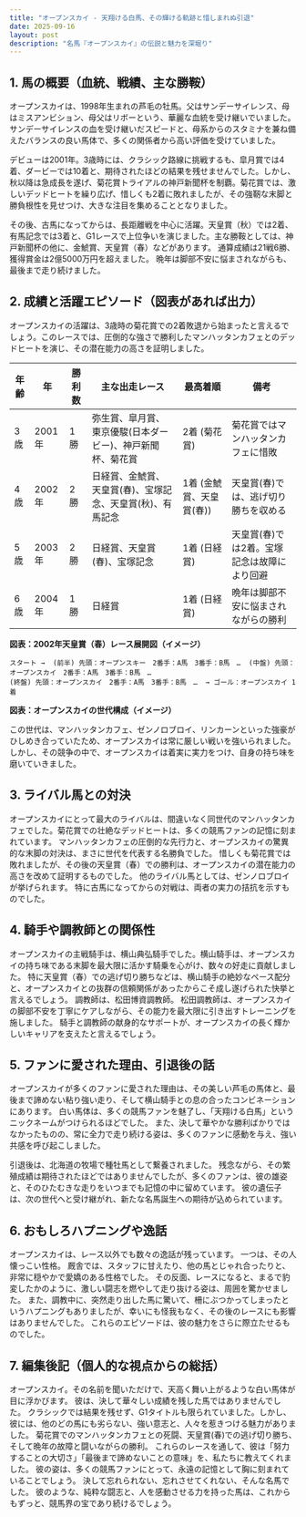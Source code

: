```yaml
---
title: "オープンスカイ - 天翔ける白馬、その輝ける軌跡と惜しまれぬ引退"
date: 2025-09-16
layout: post
description: "名馬『オープンスカイ』の伝説と魅力を深堀り"
---
```


## 1. 馬の概要（血統、戦績、主な勝鞍）

オープンスカイは、1998年生まれの芦毛の牡馬。父はサンデーサイレンス、母はミスアンビション、母父はリボーという、華麗な血統を受け継いでいました。  サンデーサイレンスの血を受け継いだスピードと、母系からのスタミナを兼ね備えたバランスの良い馬体で、多くの関係者から高い評価を受けていました。

デビューは2001年。3歳時には、クラシック路線に挑戦するも、皐月賞では4着、ダービーでは10着と、期待されたほどの結果を残せませんでした。しかし、秋以降は急成長を遂げ、菊花賞トライアルの神戸新聞杯を制覇。菊花賞では、激しいデッドヒートを繰り広げ、惜しくも2着に敗れましたが、その強靭な末脚と勝負根性を見せつけ、大きな注目を集めることとなりました。

その後、古馬になってからは、長距離戦を中心に活躍。天皇賞（秋）では2着、有馬記念では3着と、G1レースで上位争いを演じました。主な勝鞍としては、神戸新聞杯の他に、金鯱賞、天皇賞（春）などがあります。  通算成績は21戦6勝、獲得賞金は2億5000万円を超えました。  晩年は脚部不安に悩まされながらも、最後まで走り続けました。


## 2. 成績と活躍エピソード（図表があれば出力）

オープンスカイの活躍は、3歳時の菊花賞での2着敗退から始まったと言えるでしょう。このレースでは、圧倒的な強さで勝利したマンハッタンカフェとのデッドヒートを演じ、その潜在能力の高さを証明しました。

| 年齢 | 年 | 勝利数 | 主な出走レース | 最高着順 | 備考 |
|---|---|---|---|---|---|
| 3歳 | 2001年 | 1勝 | 弥生賞、皐月賞、東京優駿(日本ダービー)、神戸新聞杯、菊花賞 | 2着 (菊花賞) | 菊花賞ではマンハッタンカフェに惜敗 |
| 4歳 | 2002年 | 2勝 | 日経賞、金鯱賞、天皇賞(春)、宝塚記念、天皇賞(秋)、有馬記念 | 1着 (金鯱賞、天皇賞(春)) | 天皇賞(春)では、逃げ切り勝ちを収める |
| 5歳 | 2003年 | 2勝 |  日経賞、天皇賞(春)、宝塚記念 | 1着 (日経賞) | 天皇賞(春)では2着。宝塚記念は故障により回避 |
| 6歳 | 2004年 | 1勝 |  日経賞 | 1着 (日経賞) | 晩年は脚部不安に悩まされながらの勝利 |


**図表：2002年天皇賞（春）レース展開図（イメージ）**

```
スタート →  (前半) 先頭：オープンスキー　2番手：A馬　3番手：B馬　…  (中盤) 先頭：オープンスカイ　2番手：A馬　3番手：B馬　…
(終盤) 先頭：オープンスカイ　2番手：A馬　3番手：B馬　…  → ゴール：オープンスカイ 1着
```

**図表：オープンスカイの世代構成（イメージ）**

この世代は、マンハッタンカフェ、ゼンノロブロイ、リンカーンといった強豪がひしめき合っていたため、オープンスカイは常に厳しい戦いを強いられました。しかし、その競争の中で、オープンスカイは着実に実力をつけ、自身の持ち味を磨いていきました。


## 3. ライバル馬との対決

オープンスカイにとって最大のライバルは、間違いなく同世代のマンハッタンカフェでした。菊花賞での壮絶なデッドヒートは、多くの競馬ファンの記憶に刻まれています。  マンハッタンカフェの圧倒的な先行力と、オープンスカイの驚異的な末脚の対決は、まさに世代を代表する名勝負でした。  惜しくも菊花賞では敗れましたが、その後の天皇賞（春）での勝利は、オープンスカイの潜在能力の高さを改めて証明するものでした。  他のライバル馬としては、ゼンノロブロイが挙げられます。  特に古馬になってからの対戦は、両者の実力の拮抗を示すものでした。


## 4. 騎手や調教師との関係性

オープンスカイの主戦騎手は、横山典弘騎手でした。横山騎手は、オープンスカイの持ち味である末脚を最大限に活かす騎乗を心がけ、数々の好走に貢献しました。  特に天皇賞（春）での逃げ切り勝ちなどは、横山騎手の絶妙なペース配分と、オープンスカイとの抜群の信頼関係があったからこそ成し遂げられた快挙と言えるでしょう。  調教師は、松田博資調教師。  松田調教師は、オープンスカイの脚部不安を丁寧にケアしながら、その能力を最大限に引き出すトレーニングを施しました。  騎手と調教師の献身的なサポートが、オープンスカイの長く輝かしいキャリアを支えたと言えるでしょう。


## 5. ファンに愛された理由、引退後の話

オープンスカイが多くのファンに愛された理由は、その美しい芦毛の馬体と、最後まで諦めない粘り強い走り、そして横山騎手との息の合ったコンビネーションにあります。  白い馬体は、多くの競馬ファンを魅了し、「天翔ける白馬」というニックネームがつけられるほどでした。  また、決して華やかな勝利ばかりではなかったものの、常に全力で走り続ける姿は、多くのファンに感動を与え、強い共感を呼び起こしました。

引退後は、北海道の牧場で種牡馬として繋養されました。  残念ながら、その繁殖成績は期待されたほどではありませんでしたが、多くのファンは、彼の雄姿と、そのひたむきな走りをいつまでも記憶の中に留めています。  彼の遺伝子は、次の世代へと受け継がれ、新たな名馬誕生への期待が込められています。


## 6. おもしろハプニングや逸話

オープンスカイは、レース以外でも数々の逸話が残っています。  一つは、その人懐っこい性格。  厩舎では、スタッフに甘えたり、他の馬とじゃれ合ったりと、非常に穏やかで愛嬌のある性格でした。  その反面、レースになると、まるで豹変したかのように、激しい闘志を燃やして走り抜ける姿は、周囲を驚かせました。  また、調教中に、突然走り出した馬に驚いて、柵にぶつかってしまったというハプニングもありましたが、幸いにも怪我もなく、その後のレースにも影響はありませんでした。  これらのエピソードは、彼の魅力をさらに際立たせるものでした。


## 7. 編集後記（個人的な視点からの総括）

オープンスカイ。その名前を聞いただけで、天高く舞い上がるような白い馬体が目に浮かびます。  彼は、決して華々しい成績を残した馬ではありませんでした。  クラシックでは結果を残せず、G1タイトルも限られていました。しかし、彼には、他のどの馬にも劣らない、強い意志と、人々を惹きつける魅力がありました。  菊花賞でのマンハッタンカフェとの死闘、天皇賞(春)での逃げ切り勝ち、そして晩年の故障と闘いながらの勝利。  これらのレースを通して、彼は「努力することの大切さ」「最後まで諦めないことの意味」を、私たちに教えてくれました。  彼の姿は、多くの競馬ファンにとって、永遠の記憶として胸に刻まれていることでしょう。  決して忘れられない、忘れさせてくれない、そんな名馬でした。  彼のような、純粋な闘志と、人を感動させる力を持った馬は、これからもずっと、競馬界の宝であり続けるでしょう。
